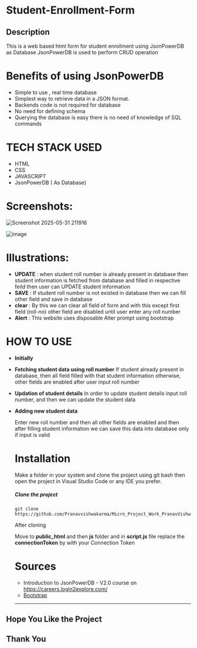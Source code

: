 # Student-Enrollment-Form
## Description 
This is a web based html form for student enrollment using JsonPowerDB as Database 
JsonPowerDB is used to perform CRUD operation 


# Benefits of using JsonPowerDB
* Simple to use , real time database
* Simplest way to retrieve data in a JSON format.
* Backends code is not required for database 
* No need for defining schema 
* Querying the database is easy there is no need  of knowledge of SQL commands

# TECH STACK USED
* HTML
* CSS
* JAVASCRIPT 
* JsonPowerDB ( As Database)

# Screenshots:

![Screenshot 2025-05-31 211916](https://github.com/user-attachments/assets/4dd42aa3-4ef8-462e-90b0-ace99f98bab4)

![image](https://github.com/user-attachments/assets/325bb77c-36de-413b-85dd-8fd04f79babf)

# Illustrations:
* **UPDATE** : when student roll number is already present in database then student information is fetched from database and filled in respective feild then user can UPDATE student information 
* **SAVE** : If student roll number is not existed in database then we can fill other field and save in database
* **clear** : By this we can clear all field of form and with this except first field (roll-no) other field are disabled until user enter any roll number
* **Alert** : This website uses disposable Alter prompt using bootstrap

# HOW TO USE

* **Initially**

* **Fetching student data using roll number**
  If student already present in database, then all field filled with that student information otherwise, other fields are enabled after user input roll number
  
* **Updation of student details**
  In order to update student details input roll number, and then we can update the student data
    

* **Adding new student data**

  Enter new roll number and then all other fields are enabled and then after filling student information we can save this data into database only if input is valid    
  
  # Installation
  
  Make a folder in your system and clone the project using git bash then open the project in Visual Studio Code or any IDE you prefer.
  ##### Clone the project 
  ```
  git clone https://github.com/Pranavvishwakarma/Micro_Project_Work_PranavVishwakarma.git
  ```
  After cloning 
  
  Move to **public_html** and then **js** folder and in **script.js** file replace the **connectionToken** by with your Connection Token
  
  # Sources
  * Introduction to JsonPowerDB - V2.0 course  on https://careers.login2explore.com/
  * [Bootstrap](https://getbootstrap.com/docs/5.0/getting-started/introduction/) 
  
  

  --------------------
## Hope You Like the Project
## Thank You
